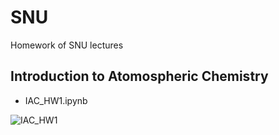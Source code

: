 # SNU
Homework of SNU lectures

## Introduction to Atomospheric Chemistry
- IAC_HW1.ipynb

![IAC_HW1](https://user-images.githubusercontent.com/38546970/52534784-3a190b00-2d89-11e9-9bcc-200f684bbddb.png)
